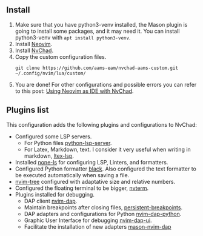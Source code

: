 
## Install

1. Make sure that you have python3-venv installed, the Mason plugin is going to install some packages, and it may need it. You can install python3-venv with `apt install python3-venv`.
2. Install [Neovim](https://neovim.io/).
3. Install [NvChad](https://nvchad.com/).
4. Copy the custom configuration files.
   ```
   git clone https://github.com/aams-eam/nvchad-aams-custom.git ~/.config/nvim/lua/custom/
   ```
5. You are done! For other configurations and possible errors you can refer to this post: [Using Neovim as IDE with NvChad](https://aamseam.com/posts/using-neovim-as-ide-with-nvchad/).

## Plugins list

This configuration adds the following plugins and configurations to NvChad:
- Configured some LSP servers.
    - For Python files [python-lsp-server](https://github.com/python-lsp/python-lsp-server).
    - For Latex, Markdown, text. I consider it very useful when writing in markdown, [ltex-lsp](https://valentjn.github.io/ltex/).
- Installed [none-ls](https://github.com/nvimtools/none-ls.nvim) for configuring LSP, Linters, and formatters.
- Configured Python formatter [black](https://pypi.org/project/black/). Also configured the text formatter to be executed automatically when saving a file.
- [nvim-tree](https://github.com/nvim-tree/nvim-tree.lua) configured with adaptative size and relative numbers.
- Configured the floating terminal to be bigger, [nvterm](https://github.com/NvChad/nvterm).
- Plugins installed for debugging.
    - DAP client [nvim-dap](https://github.com/mfussenegger/nvim-dap).
    - Maintain breakpoints after closing files, [persistent-breakpoints](https://github.com/Weissle/persistent-breakpoints.nvim).
    - DAP adapters and configurations for Python [nvim-dap-python](https://github.com/mfussenegger/nvim-dap-python).
    - Graphic User Interface for debugging [nvim-dap-ui](https://github.com/rcarriga/nvim-dap-ui).
    - Facilitate the installation of new adapters [mason-nvim-dap](https://github.com/jay-babu/mason-nvim-dap.nvim)

